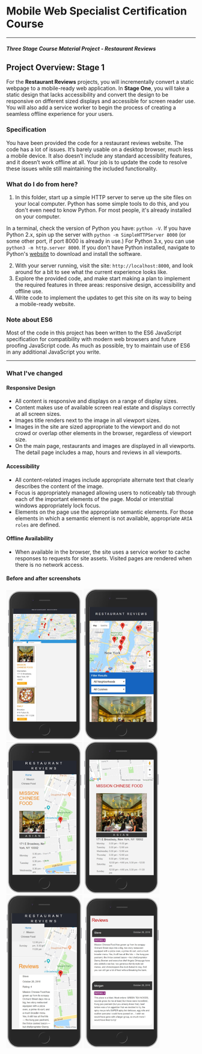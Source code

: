# Mobile Web Specialist Certification Course
---
#### _Three Stage Course Material Project - Restaurant Reviews_

## Project Overview: Stage 1

For the **Restaurant Reviews** projects, you will incrementally convert a static webpage to a mobile-ready web application. In **Stage One**, you will take a static design that lacks accessibility and convert the design to be responsive on different sized displays and accessible for screen reader use. You will also add a service worker to begin the process of creating a seamless offline experience for your users.

### Specification

You have been provided the code for a restaurant reviews website. The code has a lot of issues. It’s barely usable on a desktop browser, much less a mobile device. It also doesn’t include any standard accessibility features, and it doesn’t work offline at all. Your job is to update the code to resolve these issues while still maintaining the included functionality.

### What do I do from here?

1. In this folder, start up a simple HTTP server to serve up the site files on your local computer. Python has some simple tools to do this, and you don't even need to know Python. For most people, it's already installed on your computer.

In a terminal, check the version of Python you have: `python -V`. If you have Python 2.x, spin up the server with `python -m SimpleHTTPServer 8000` (or some other port, if port 8000 is already in use.) For Python 3.x, you can use `python3 -m http.server 8000`. If you don't have Python installed, navigate to Python's [website](https://www.python.org/) to download and install the software.

2. With your server running, visit the site: `http://localhost:8000`, and look around for a bit to see what the current experience looks like.
3. Explore the provided code, and make start making a plan to implement the required features in three areas: responsive design, accessibility and offline use.
4. Write code to implement the updates to get this site on its way to being a mobile-ready website.

### Note about ES6

Most of the code in this project has been written to the ES6 JavaScript specification for compatibility with modern web browsers and future proofing JavaScript code. As much as possible, try to maintain use of ES6 in any additional JavaScript you write.

---
### What I've changed
#### Responsive Design

- All content is responsive and displays on a range of display sizes.
- Content makes use of available screen real estate and displays correctly at all screen sizes.
- Images title renders next to the image in all viewport sizes.
- Images in the site are sized appropriate to the viewport and do not crowd or overlap other elements in the browser, regardless of viewport size.
- On the main page, restaurants and images are displayed in all viewports. The detail page includes a map, hours and reviews in all viewports.
#### Accessibility
- All content-related images include appropriate alternate text that clearly describes the content of the image.
- Focus is appropriately managed allowing users to noticeably tab through each of the important elements of the page. Modal or interstitial windows appropriately lock focus.
- Elements on the page use the appropriate semantic elements. For those elements in which a semantic element is not available, appropriate `ARIA roles` are defined.
#### Offline Availability
- When available in the browser, the site uses a service worker to cache responses to requests for site assets. Visited pages are rendered when there is no network access.

#### Before and after screenshots

<img src="https://github.com/chadpjontek/resources/raw/master/images/restaurant-reviews-stage1-before-home.jpg" width="40%" title="restaurant review app home page before changes" alt="restaurant review app home page before changes">
<img src="https://github.com/chadpjontek/resources/raw/master/images/restaurant-reviews-stage1-after-home.jpg" width="40%" title="restaurant review app home page after changes" alt="restaurant review app home page after changes">
<img src="https://github.com/chadpjontek/resources/raw/master/images/restaurant-reviews-stage1-before-restaurant.jpg" width="40%" title="restaurant review app restaurant page before changes" alt="restaurant review app restaurant page before changes">
<img src="https://github.com/chadpjontek/resources/raw/master/images/restaurant-reviews-stage1-after-restaurant.jpg" width="40%" title="restaurant review app restaurant page after changes" alt="restaurant review app restaurant page after changes">
<img src="https://github.com/chadpjontek/resources/raw/master/images/restaurant-reviews-stage1-before-reviews.jpg" width="40%" title="restaurant review app restaurant page before changes" alt="restaurant review app restaurant page before changes">
<img src="https://github.com/chadpjontek/resources/raw/master/images/restaurant-reviews-stage1-after-reviews.jpg" width="40%" title="restaurant review app restaurant page after changes" alt="restaurant review app restaurant page after changes">

